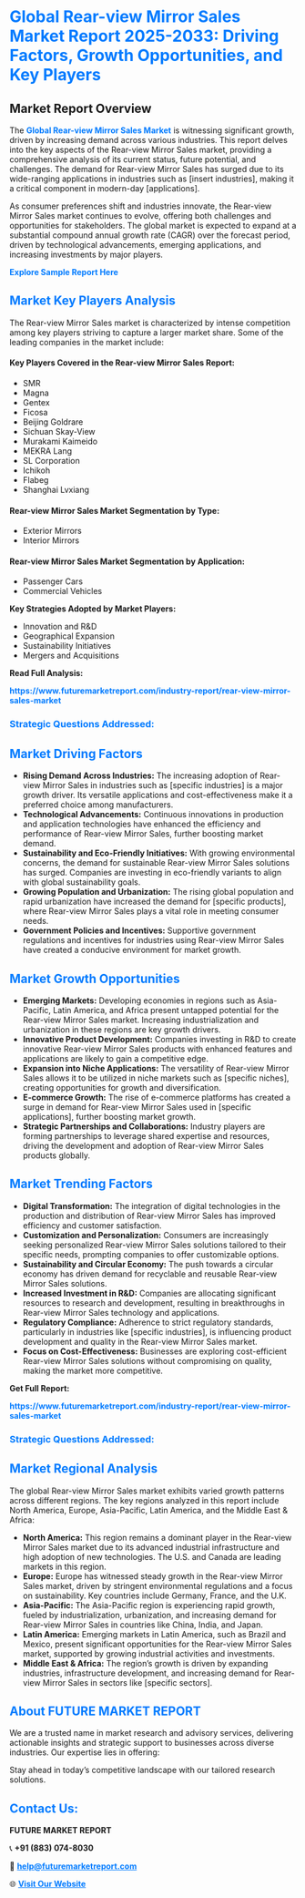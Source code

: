 <h1 style="color: #007BFF;">Global Rear-view Mirror Sales Market Report 2025-2033: Driving Factors, Growth Opportunities, and Key Players</h1>

<section id="overview">
<h2>Market Report Overview</h2>
<p>The <a href="https://www.futuremarketreport.com/industry-report/rear-view-mirror-sales-market" style="color: #007BFF; text-decoration: none;"><strong>Global Rear-view Mirror Sales Market</strong></a> is witnessing significant growth, driven by increasing demand across various industries. This report delves into the key aspects of the Rear-view Mirror Sales market, providing a comprehensive analysis of its current status, future potential, and challenges. The demand for Rear-view Mirror Sales has surged due to its wide-ranging applications in industries such as [insert industries], making it a critical component in modern-day [applications].</p>
<p>As consumer preferences shift and industries innovate, the Rear-view Mirror Sales market continues to evolve, offering both challenges and opportunities for stakeholders. The global market is expected to expand at a substantial compound annual growth rate (CAGR) over the forecast period, driven by technological advancements, emerging applications, and increasing investments by major players.</p>
</section>

<section id="overview">
<p><a href="https://www.futuremarketreport.com/request-sample/reportId=104901" style="color: #007BFF; text-decoration: none;"><strong>Explore Sample Report Here</strong></a></p>
</section>

<section id="key-players">
<h2 style="color: #007BFF;">Market Key Players Analysis</h2>
<p>The Rear-view Mirror Sales market is characterized by intense competition among key players striving to capture a larger market share. Some of the leading companies in the market include:</p>
<h4>Key Players Covered in the Rear-view Mirror Sales Report:</h4>
<ul><li>SMR</li><li>Magna</li><li>Gentex</li><li>Ficosa</li><li>Beijing Goldrare</li><li>Sichuan Skay-View</li><li>Murakami Kaimeido</li><li>MEKRA Lang</li><li>SL Corporation</li><li>Ichikoh</li><li>Flabeg</li><li>Shanghai Lvxiang</li></ul>
<h4>Rear-view Mirror Sales Market Segmentation by Type:</h4>
<ul><li>Exterior Mirrors</li><li>Interior Mirrors</li></ul>

<h4>Rear-view Mirror Sales Market Segmentation by Application:</h4>
<ul><li>Passenger Cars</li><li>Commercial Vehicles</li></ul>
<p><strong>Key Strategies Adopted by Market Players:</strong></p>
<ul>
<li>Innovation and R&D</li>
<li>Geographical Expansion</li>
<li>Sustainability Initiatives</li>
<li>Mergers and Acquisitions</li>
</ul>
</section>

<section>
<p><strong>Read Full Analysis: </strong></p><a href="https://www.futuremarketreport.com/industry-report/rear-view-mirror-sales-market" style="color: #007BFF; text-decoration: none;"><strong>https://www.futuremarketreport.com/industry-report/rear-view-mirror-sales-market</strong></a>
<h3 style="color: #007BFF;">Strategic Questions Addressed:</h3>
</section>

<section id="driving-factors">
<h2 style="color: #007BFF;">Market Driving Factors</h2>
<ul>
<li><strong>Rising Demand Across Industries:</strong> The increasing adoption of Rear-view Mirror Sales in industries such as [specific industries] is a major growth driver. Its versatile applications and cost-effectiveness make it a preferred choice among manufacturers.</li>
<li><strong>Technological Advancements:</strong> Continuous innovations in production and application technologies have enhanced the efficiency and performance of Rear-view Mirror Sales, further boosting market demand.</li>
<li><strong>Sustainability and Eco-Friendly Initiatives:</strong> With growing environmental concerns, the demand for sustainable Rear-view Mirror Sales solutions has surged. Companies are investing in eco-friendly variants to align with global sustainability goals.</li>
<li><strong>Growing Population and Urbanization:</strong> The rising global population and rapid urbanization have increased the demand for [specific products], where Rear-view Mirror Sales plays a vital role in meeting consumer needs.</li>
<li><strong>Government Policies and Incentives:</strong> Supportive government regulations and incentives for industries using Rear-view Mirror Sales have created a conducive environment for market growth.</li>
</ul>
</section>

<section id="growth-opportunities">
<h2 style="color: #007BFF;">Market Growth Opportunities</h2>
<ul>
<li><strong>Emerging Markets:</strong> Developing economies in regions such as Asia-Pacific, Latin America, and Africa present untapped potential for the Rear-view Mirror Sales market. Increasing industrialization and urbanization in these regions are key growth drivers.</li>
<li><strong>Innovative Product Development:</strong> Companies investing in R&D to create innovative Rear-view Mirror Sales products with enhanced features and applications are likely to gain a competitive edge.</li>
<li><strong>Expansion into Niche Applications:</strong> The versatility of Rear-view Mirror Sales allows it to be utilized in niche markets such as [specific niches], creating opportunities for growth and diversification.</li>
<li><strong>E-commerce Growth:</strong> The rise of e-commerce platforms has created a surge in demand for Rear-view Mirror Sales used in [specific applications], further boosting market growth.</li>
<li><strong>Strategic Partnerships and Collaborations:</strong> Industry players are forming partnerships to leverage shared expertise and resources, driving the development and adoption of Rear-view Mirror Sales products globally.</li>
</ul>
</section>

<section id="trending-factors">
<h2 style="color: #007BFF;">Market Trending Factors</h2>
<ul>
<li><strong>Digital Transformation:</strong> The integration of digital technologies in the production and distribution of Rear-view Mirror Sales has improved efficiency and customer satisfaction.</li>
<li><strong>Customization and Personalization:</strong> Consumers are increasingly seeking personalized Rear-view Mirror Sales solutions tailored to their specific needs, prompting companies to offer customizable options.</li>
<li><strong>Sustainability and Circular Economy:</strong> The push towards a circular economy has driven demand for recyclable and reusable Rear-view Mirror Sales solutions.</li>
<li><strong>Increased Investment in R&D:</strong> Companies are allocating significant resources to research and development, resulting in breakthroughs in Rear-view Mirror Sales technology and applications.</li>
<li><strong>Regulatory Compliance:</strong> Adherence to strict regulatory standards, particularly in industries like [specific industries], is influencing product development and quality in the Rear-view Mirror Sales market.</li>
<li><strong>Focus on Cost-Effectiveness:</strong> Businesses are exploring cost-efficient Rear-view Mirror Sales solutions without compromising on quality, making the market more competitive.</li>
</ul>
</section>

<section>
<p><strong>Get Full Report: </strong></p><a href="https://www.futuremarketreport.com/industry-report/rear-view-mirror-sales-market" style="color: #007BFF; text-decoration: none;"><strong>https://www.futuremarketreport.com/industry-report/rear-view-mirror-sales-market</strong></a>
<h3 style="color: #007BFF;">Strategic Questions Addressed:</h3>
</section>


<section id="regional-analysis">
<h2 style="color: #007BFF;">Market Regional Analysis</h2>
<p>The global Rear-view Mirror Sales market exhibits varied growth patterns across different regions. The key regions analyzed in this report include North America, Europe, Asia-Pacific, Latin America, and the Middle East & Africa:</p>
<ul>
<li><strong>North America:</strong> This region remains a dominant player in the Rear-view Mirror Sales market due to its advanced industrial infrastructure and high adoption of new technologies. The U.S. and Canada are leading markets in this region.</li>
<li><strong>Europe:</strong> Europe has witnessed steady growth in the Rear-view Mirror Sales market, driven by stringent environmental regulations and a focus on sustainability. Key countries include Germany, France, and the U.K.</li>
<li><strong>Asia-Pacific:</strong> The Asia-Pacific region is experiencing rapid growth, fueled by industrialization, urbanization, and increasing demand for Rear-view Mirror Sales in countries like China, India, and Japan.</li>
<li><strong>Latin America:</strong> Emerging markets in Latin America, such as Brazil and Mexico, present significant opportunities for the Rear-view Mirror Sales market, supported by growing industrial activities and investments.</li>
<li><strong>Middle East & Africa:</strong> The region’s growth is driven by expanding industries, infrastructure development, and increasing demand for Rear-view Mirror Sales in sectors like [specific sectors].</li>
</ul>
</section>

<footer>
<h2 style="color: #007BFF;">About FUTURE MARKET REPORT</h2>
<p>We are a trusted name in market research and advisory services, delivering actionable insights and strategic support to businesses across diverse industries. Our expertise lies in offering:</p>

<p>Stay ahead in today’s competitive landscape with our tailored research solutions.</p>

<h2 style="color: #007BFF;">Contact Us:</h2>
<p><strong>FUTURE MARKET REPORT</strong></p>
<p>📞 <strong>+91 (883) 074-8030</strong></p>
<p>📧 <strong><a href="mailto:help@futuremarketreport.com" style="color: #007BFF;">help@futuremarketreport.com</a></strong></p>
<p>🌐 <strong><a href="https://www.futuremarketreport.com/" style="color: #007BFF;">Visit Our Website</a></strong></p>
</footer>
